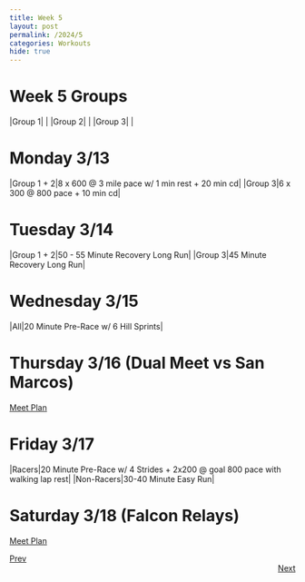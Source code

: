 ```yaml
---
title: Week 5
layout: post
permalink: /2024/5
categories: Workouts
hide: true
---
```



# Week 5 Groups

|Group 1| |
|Group 2| |
|Group 3| |

# Monday 3/13 

|Group 1 + 2|8 x 600 @ 3 mile pace w/ 1 min rest +  20 min cd|
|Group 3|6 x 300 @ 800 pace + 10 min cd|

# Tuesday 3/14

|Group 1 + 2|50 - 55 Minute Recovery Long Run|
|Group 3|45 Minute Recovery Long Run|

# Wednesday 3/15

|All|20 Minute Pre-Race w/ 6 Hill Sprints|

# Thursday 3/16 (Dual Meet vs San Marcos)

[Meet Plan]({{site.baseurl}}/2024/SM)

# Friday 3/17

|Racers|20 Minute Pre-Race w/ 4 Strides + 2x200 @ goal 800 pace with walking lap rest|
|Non-Racers|30-40 Minute Easy Run|

# Saturday 3/18 (Falcon Relays)

[Meet Plan]({{site.baseurl}}/2024/FR)

<div style="text-align: left"> <a href="{{site.baseurl}}/2024/4">Prev</a></div> 
<div style="text-align: right"> <a href="{{site.baseurl}}/2024/6">Next</a></div>
